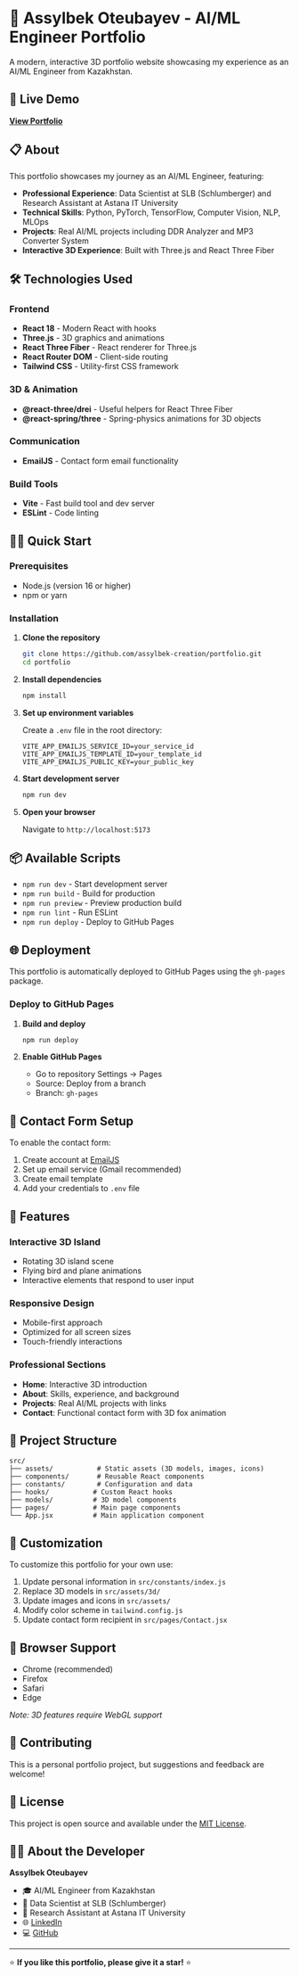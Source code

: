 # 🌟 Assylbek Oteubayev - AI/ML Engineer Portfolio

A modern, interactive 3D portfolio website showcasing my experience as an AI/ML Engineer from Kazakhstan.

## 🚀 Live Demo

**[View Portfolio](https://assylbek-creation.github.io/portfolio/)**

## 📋 About

This portfolio showcases my journey as an AI/ML Engineer, featuring:
- **Professional Experience**: Data Scientist at SLB (Schlumberger) and Research Assistant at Astana IT University
- **Technical Skills**: Python, PyTorch, TensorFlow, Computer Vision, NLP, MLOps
- **Projects**: Real AI/ML projects including DDR Analyzer and MP3 Converter System
- **Interactive 3D Experience**: Built with Three.js and React Three Fiber

## 🛠️ Technologies Used

### Frontend
- **React 18** - Modern React with hooks
- **Three.js** - 3D graphics and animations
- **React Three Fiber** - React renderer for Three.js
- **React Router DOM** - Client-side routing
- **Tailwind CSS** - Utility-first CSS framework

### 3D & Animation
- **@react-three/drei** - Useful helpers for React Three Fiber
- **@react-spring/three** - Spring-physics animations for 3D objects

### Communication
- **EmailJS** - Contact form email functionality

### Build Tools
- **Vite** - Fast build tool and dev server
- **ESLint** - Code linting

## 🏃‍♂️ Quick Start

### Prerequisites
- Node.js (version 16 or higher)
- npm or yarn

### Installation

1. **Clone the repository**
   ```bash
   git clone https://github.com/assylbek-creation/portfolio.git
   cd portfolio
   ```

2. **Install dependencies**
   ```bash
   npm install
   ```

3. **Set up environment variables**
   
   Create a `.env` file in the root directory:
   ```env
   VITE_APP_EMAILJS_SERVICE_ID=your_service_id
   VITE_APP_EMAILJS_TEMPLATE_ID=your_template_id
   VITE_APP_EMAILJS_PUBLIC_KEY=your_public_key
   ```

4. **Start development server**
   ```bash
   npm run dev
   ```

5. **Open your browser**
   
   Navigate to `http://localhost:5173`

## 📦 Available Scripts

- `npm run dev` - Start development server
- `npm run build` - Build for production
- `npm run preview` - Preview production build
- `npm run lint` - Run ESLint
- `npm run deploy` - Deploy to GitHub Pages

## 🌐 Deployment

This portfolio is automatically deployed to GitHub Pages using the `gh-pages` package.

### Deploy to GitHub Pages

1. **Build and deploy**
   ```bash
   npm run deploy
   ```

2. **Enable GitHub Pages**
   - Go to repository Settings → Pages
   - Source: Deploy from a branch
   - Branch: `gh-pages`

## 📧 Contact Form Setup

To enable the contact form:

1. Create account at [EmailJS](https://www.emailjs.com/)
2. Set up email service (Gmail recommended)
3. Create email template
4. Add your credentials to `.env` file

## 🎨 Features

### Interactive 3D Island
- Rotating 3D island scene
- Flying bird and plane animations
- Interactive elements that respond to user input

### Responsive Design
- Mobile-first approach
- Optimized for all screen sizes
- Touch-friendly interactions

### Professional Sections
- **Home**: Interactive 3D introduction
- **About**: Skills, experience, and background
- **Projects**: Real AI/ML projects with links
- **Contact**: Functional contact form with 3D fox animation

## 📁 Project Structure

```
src/
├── assets/           # Static assets (3D models, images, icons)
├── components/       # Reusable React components
├── constants/        # Configuration and data
├── hooks/           # Custom React hooks
├── models/          # 3D model components
├── pages/           # Main page components
└── App.jsx          # Main application component
```

## 🔧 Customization

To customize this portfolio for your own use:

1. Update personal information in `src/constants/index.js`
2. Replace 3D models in `src/assets/3d/`
3. Update images and icons in `src/assets/`
4. Modify color scheme in `tailwind.config.js`
5. Update contact form recipient in `src/pages/Contact.jsx`

## 📱 Browser Support

- Chrome (recommended)
- Firefox
- Safari
- Edge

*Note: 3D features require WebGL support*

## 🤝 Contributing

This is a personal portfolio project, but suggestions and feedback are welcome!

## 📄 License

This project is open source and available under the [MIT License](LICENSE).

## 👨‍💻 About the Developer

**Assylbek Oteubayev**
- 🎓 AI/ML Engineer from Kazakhstan
- 💼 Data Scientist at SLB (Schlumberger)
- 🔬 Research Assistant at Astana IT University
- 🌐 [LinkedIn](https://www.linkedin.com/in/assylbek-oteubayev-660018263/)
- 💻 [GitHub](https://github.com/assylbek-creation)

---

⭐ **If you like this portfolio, please give it a star!** ⭐